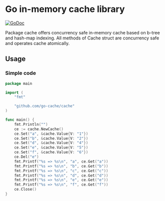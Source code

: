 # Go in-memory cache library

[![GoDoc](https://godoc.org/github.com/go-cache/cache?status.svg)](https://godoc.org/github.com/go-cache/cache)

Package cache offers concurrency safe in-memory cache based on b-tree and hash-map indexing.
All methods of Cache struct are concurrency safe and operates cache atomically.

## Usage

### Simple code

```go
package main

import (
	"fmt"

	"github.com/go-cache/cache"
)

func main() {
	fmt.Println("")
	ce := cache.NewCache()
	ce.Set("a", &cache.Value{V: "1"})
	ce.Set("b", &cache.Value{V: "2"})
	ce.Set("d", &cache.Value{V: "4"})
	ce.Set("e", &cache.Value{V: "5"})
	ce.Set("f", &cache.Value{V: "6"})
	ce.Del("e")
	fmt.Printf("%s => %s\n", "a", ce.Get("a"))
	fmt.Printf("%s => %s\n", "b", ce.Get("b"))
	fmt.Printf("%s => %s\n", "c", ce.Get("c"))
	fmt.Printf("%s => %s\n", "d", ce.Get("d"))
	fmt.Printf("%s => %s\n", "e", ce.Get("e"))
	fmt.Printf("%s => %s\n", "f", ce.Get("f"))
	ce.Close()
}
```
